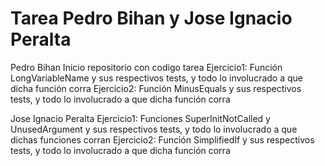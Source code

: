 # Tarea Pedro Bihan y Jose Ignacio Peralta

Pedro Bihan
Inicio repositorio con codigo tarea
Ejercicio1: Función LongVariableName y sus respectivos tests, y todo lo involucrado a que dicha función corra
Ejercicio2: Función MinusEquals y sus respectivos tests, y todo lo involucrado a que dicha función corra

Jose Ignacio Peralta
Ejercicio1: Funciones SuperInitNotCalled y UnusedArgument y sus respectivos tests, y todo lo involucrado a que dichas funciones corran
Ejercicio2: Función SimplifiedIf y sus respectivos tests, y todo lo involucrado a que dicha función corra
